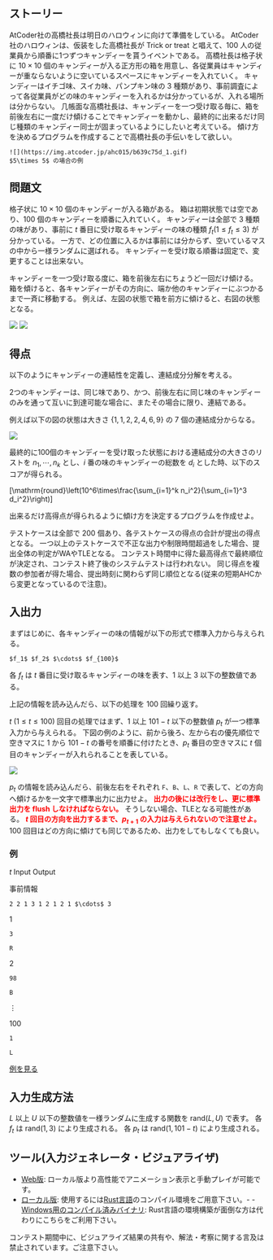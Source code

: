 ## ストーリー

AtCoder社の高橋社長は明日のハロウィンに向けて準備をしている。
AtCoder社のハロウィンは、仮装をした高橋社長が Trick or treat と唱えて、$100$ 人の従業員から順番に1つずつキャンディーを貰うイベントである。
高橋社長は格子状に $10\times 10$ 個のキャンディーが入る正方形の箱を用意し、各従業員はキャンディーが重ならないように空いているスペースにキャンディーを入れていく。
キャンディーはイチゴ味、スイカ味、パンプキン味の $3$ 種類があり、事前調査によって各従業員がどの味のキャンディーを入れるかは分かっているが、入れる場所は分からない。
几帳面な高橋社長は、キャンディーを一つ受け取る毎に、箱を前後左右に一度だけ傾けることでキャンディーを動かし、最終的に出来るだけ同じ種類のキャンディー同士が固まっているようにしたいと考えている。
傾け方を決めるプログラムを作成することで高橋社長の手伝いをして欲しい。

    ![](https://img.atcoder.jp/ahc015/b639c75d_1.gif)
    $5\times 5$ の場合の例

## 問題文

格子状に $10\times 10$ 個のキャンディーが入る箱がある。
箱は初期状態では空であり、$100$ 個のキャンディーを順番に入れていく。
キャンディーは全部で $3$ 種類の味があり、事前に $t$ 番目に受け取るキャンディーの味の種類 $f_t (1\leq f_t\leq 3)$ が分かっている。
一方で、どの位置に入るかは事前には分からず、空いているマスの中から一様ランダムに選ばれる。
キャンディーを受け取る順番は固定で、変更することは出来ない。

キャンディーを一つ受け取る度に、箱を前後左右にちょうど一回だけ傾ける。
箱を傾けると、各キャンディーがその方向に、端か他のキャンディーにぶつかるまで一斉に移動する。
例えば、左図の状態で箱を前方に傾けると、右図の状態となる。

![](https://img.atcoder.jp/ahc015/b639c75d_2.png)
![](https://img.atcoder.jp/ahc015/b639c75d_3.png)

## 得点

以下のようにキャンディーの連結性を定義し、連結成分分解を考える。

2つのキャンディーは、同じ味であり、かつ、前後左右に同じ味のキャンディーのみを通って互いに到達可能な場合に、またその場合に限り、連結である。

例えば以下の図の状態は大きさ $\{1, 1, 2, 2, 4, 6, 9\}$ の $7$ 個の連結成分からなる。

![](https://img.atcoder.jp/ahc015/b639c75d_4.png)

最終的に100個のキャンディーを受け取った状態における連結成分の大きさのリストを $n_1,\cdots,n_k$ とし、$i$ 番の味のキャンディーの総数を $d_i$ とした時、以下のスコアが得られる。

\[\mathrm{round}\left(10^6\times\frac{\sum_{i=1}^k n_i^2}{\sum_{i=1}^3 d_i^2}\right)\]

出来るだけ高得点が得られるように傾け方を決定するプログラムを作成せよ。

テストケースは全部で 200 個あり、各テストケースの得点の合計が提出の得点となる。
一つ以上のテストケースで不正な出力や制限時間超過をした場合、提出全体の判定がWAやTLEとなる。
コンテスト時間中に得た最高得点で最終順位が決定され、コンテスト終了後のシステムテストは行われない。 同じ得点を複数の参加者が得た場合、提出時刻に関わらず同じ順位となる(従来の短期AHCから変更となっているので注意)。

## 入出力

まずはじめに、各キャンディーの味の情報が以下の形式で標準入力から与えられる。

```plain
$f_1$ $f_2$ $\cdots$ $f_{100}$
```

各 $f_t$ は $t$ 番目に受け取るキャンディーの味を表す、$1$ 以上 $3$ 以下の整数値である。

上記の情報を読み込んだら、以下の処理を $100$ 回繰り返す。

$t$ ($1\leq t\leq 100$) 回目の処理ではまず、$1$ 以上 $101-t$ 以下の整数値 $p_t$ が一つ標準入力から与えられる。
下図の例のように、前から後ろ、左から右の優先順位で空きマスに $1$ から $101-t$ の番号を順番に付けたとき、$p_t$ 番目の空きマスに $t$ 個目のキャンディーが入れられることを表している。

![](https://img.atcoder.jp/ahc015/b639c75d_5.png)

$p_t$ の情報を読み込んだら、前後左右をそれぞれ `F`、`B`、`L`、`R` で表して、どの方向へ傾けるかを一文字で標準出力に出力せよ。
<font color="red">**出力の後には改行をし、更に標準出力を flush しなければならない。**</font>
そうしない場合、TLEとなる可能性がある。
<font color="red">**$t$ 回目の方向を出力するまで、$p_{t+1}$ の入力は与えられないので注意せよ。**</font>
$100$ 回目はどの方向に傾けても同じであるため、出力をしてもしなくても良い。

### 例

$t$
Input
Output

事前情報
```plain
2 2 1 3 1 2 1 2 1 $\cdots$ 3
```

1
```plain
3
```
```plain
R
```

2
```plain
98
```
```plain
B
```

$\vdots$

100
```plain
1
```
```plain
L
```

[例を見る](https://img.atcoder.jp/ahc015/b639c75d.html?lang=ja&amp;seed=0&amp;output=R%0D%0AB%0D%0AB%0D%0AR%0D%0AF%0D%0AR%0D%0AF%0D%0AR%0D%0AR%0D%0AF%0D%0AB%0D%0AL%0D%0AB%0D%0AL%0D%0AF%0D%0AF%0D%0AB%0D%0AF%0D%0AB%0D%0AL%0D%0AL%0D%0AL%0D%0AL%0D%0AB%0D%0AF%0D%0AF%0D%0AR%0D%0AR%0D%0AF%0D%0AL%0D%0AL%0D%0AB%0D%0AL%0D%0AL%0D%0AL%0D%0AB%0D%0AL%0D%0AR%0D%0AF%0D%0AL%0D%0AB%0D%0AL%0D%0AF%0D%0AF%0D%0AF%0D%0AL%0D%0AL%0D%0AR%0D%0AB%0D%0AB%0D%0AF%0D%0AL%0D%0AF%0D%0AR%0D%0AB%0D%0AL%0D%0AF%0D%0AF%0D%0AR%0D%0AL%0D%0AR%0D%0AL%0D%0AR%0D%0AR%0D%0AB%0D%0AR%0D%0AB%0D%0AR%0D%0AR%0D%0AF%0D%0AB%0D%0AF%0D%0AR%0D%0AR%0D%0AF%0D%0AB%0D%0AF%0D%0AB%0D%0AF%0D%0AR%0D%0AB%0D%0AF%0D%0AF%0D%0AF%0D%0AB%0D%0AB%0D%0AL%0D%0AL%0D%0AR%0D%0AF%0D%0AB%0D%0AL%0D%0AB%0D%0AF%0D%0AB%0D%0AR%0D%0AF%0D%0AF%0D%0AL%0D%0AL%0D%0A)

## 入力生成方法

$L$ 以上 $U$ 以下の整数値を一様ランダムに生成する関数を $\mathrm{rand}(L,U)$ で表す。
各 $f_t$ は $\mathrm{rand}(1,3)$ により生成される。
各 $p_t$ は $\mathrm{rand}(1,101-t)$ により生成される。

## ツール(入力ジェネレータ・ビジュアライザ)

- [Web版](https://img.atcoder.jp/ahc015/b639c75d.html?lang=ja): ローカル版より高性能でアニメーション表示と手動プレイが可能です。
- [ローカル版](https://img.atcoder.jp/ahc015/b639c75d.zip): 使用するには[Rust言語](https://www.rust-lang.org/ja)のコンパイル環境をご用意下さい。-   - [Windows用のコンパイル済みバイナリ](https://img.atcoder.jp/ahc015/b639c75d_windows.zip): Rust言語の環境構築が面倒な方は代わりにこちらをご利用下さい。

コンテスト期間中に、ビジュアライズ結果の共有や、解法・考察に関する言及は禁止されています。ご注意下さい。